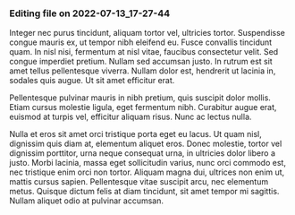 

### Editing file on 2022-07-13_17-27-44

Integer nec purus tincidunt, aliquam tortor vel, ultricies tortor. Suspendisse congue mauris ex, ut tempor nibh eleifend eu. Fusce convallis tincidunt quam. In nisl nisi, fermentum at nisl vitae, faucibus consectetur velit. Sed congue imperdiet pretium. Nullam sed accumsan justo. In rutrum est sit amet tellus pellentesque viverra. Nullam dolor est, hendrerit ut lacinia in, sodales quis augue. Ut sit amet efficitur erat.


Pellentesque pulvinar mauris in nibh pretium, quis suscipit dolor mollis. Etiam cursus molestie ligula, eget fermentum nibh. Curabitur augue erat, euismod at turpis vel, efficitur aliquam risus. Nunc ac lectus nulla. 


Nulla et eros sit amet orci tristique porta eget eu lacus. Ut quam nisl, dignissim quis diam at, elementum aliquet eros. Donec molestie, tortor vel dignissim porttitor, urna neque consequat urna, in ultricies dolor libero a justo. Morbi lacinia, massa eget sollicitudin varius, nunc orci commodo est, nec tristique enim orci non tortor. Aliquam magna dui, ultrices non enim ut, mattis cursus sapien. Pellentesque vitae suscipit arcu, nec elementum metus. Quisque dictum felis at diam tincidunt, sit amet tempor mi sagittis. Nullam aliquet odio at pulvinar accumsan.


